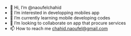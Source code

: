 - 👋 Hi, I’m @naoufelchahid
- 👀 I’m interested in developping mobiles  app
- 🌱 I’m currently learning mobile developing codes  
- 💞️ I’m looking to collaborate on app that procure services
- 📫 How to reach me chahid.naoufel@gmail.com

<!---
naoufelchahid/naoufelchahid is a ✨ special ✨ repository because its `README.md` (this file) appears on your GitHub profile.
You can click the Preview link to take a look at your changes.
--->
